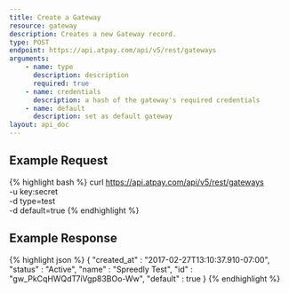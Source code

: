 ```yaml
---
title: Create a Gateway
resource: gateway
description: Creates a new Gateway record.
type: POST
endpoint: https://api.atpay.com/api/v5/rest/gateways
arguments:
    - name: type
      description: description
      required: true
    - name: credentials
      description: a hash of the gateway's required credentials
    - name: default
      description: set as default gateway
layout: api_doc
---
```


## Example Request
{% highlight bash %}
curl https://api.atpay.com/api/v5/rest/gateways \
   -u key:secret \
   -d type=test \
   -d default=true
{% endhighlight %}

## Example Response
{% highlight json %}
{
   "created_at" : "2017-02-27T13:10:37.910-07:00",
   "status" : "Active",
   "name" : "Spreedly Test",
   "id" : "gw_PkCqHWQdT7iVgp83BOo-Ww",
   "default" : true
}
{% endhighlight %}
